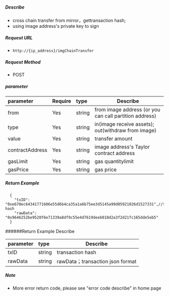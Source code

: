 
##### Describe

- cross chain transfer from mirror，gettransaction hash;
- using image address's private key to sign
##### Request URL
- ` http://{ip_address}/imgChainTransfer `

##### Request Method
- POST

##### parameter

|parameter|Require|type|Describe|
|:----    |:---|:----- |-----   |
|from |Yes  |string  |from image address (or you can call partition address)|
|type |Yes  |string  |in(image receive assets); out(withdraw from image)|
|value |Yes  |string  |transfer amount|
|contractAddress |Yes  |string  |image address's Taylor contract address|
|gasLimit |Yes  |string  |gas quantitylimit|
|gasPrice |Yes  |string  |gas price|

##### Return Example

```
  {
    "txID": "0xe670ec64341771606e55d6b4ca35a1a6b75ee3d5145a99d05921026d1527331",//transaction hash
    "rawData": "0x9646252be9520f6e71339a8df9c55e4d7619deeb018d2a3f2d21fc165dde5eb5"
  }
```

######Return Example Describe

|parameter|type|Describe|
|:-----  |:-----|-----
|txID |string   |transaction hash  |
|rawData |string   |rawData；transaction json format |

##### Note

- More error return code, please see "error code describe" in home page